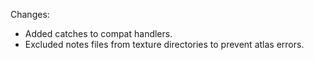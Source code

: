 Changes:

* Added catches to compat handlers.
* Excluded notes files from texture directories to prevent atlas errors.
